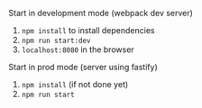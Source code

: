 Start in development mode (webpack dev server)
1. `npm install` to install dependencies
2. `npm run start:dev`
3. `localhost:8080` in the browser

Start in prod mode (server using fastify)
1. `npm install` (if not done yet)
2. `npm run start`